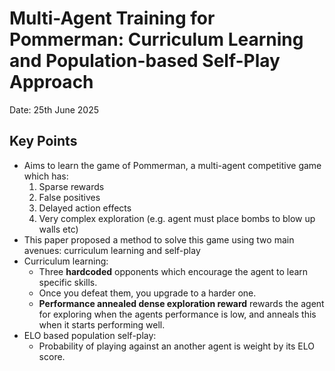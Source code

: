 # Multi-Agent Training for Pommerman: Curriculum Learning and Population-based Self-Play Approach

Date: 25th June 2025

## Key Points
- Aims to learn the game of Pommerman, a multi-agent competitive game which has:
    1. Sparse rewards
    2. False positives
    3. Delayed action effects
    4. Very complex exploration (e.g. agent must place bombs to blow up walls etc)
- This paper proposed a method to solve this game using two main avenues: curriculum learning and self-play
- Curriculum learning:
    - Three **hardcoded** opponents which encourage the agent to learn specific skills.
    - Once you defeat them, you upgrade to a harder one.
    - **Performance annealed dense exploration reward** rewards the agent for exploring when the agents performance is low, and anneals this when it starts performing well.
- ELO based population self-play:
    - Probability of playing against an another agent is weight by its ELO score.